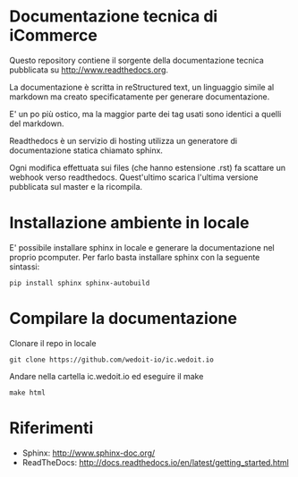 # Documentazione tecnica di iCommerce 

Questo repository contiene il sorgente della documentazione tecnica pubblicata su http://www.readthedocs.org.

La documentazione è scritta in reStructured text, un linguaggio simile al markdown ma creato specificatamente per generare documentazione.

E' un po più ostico, ma la maggior parte dei tag usati sono identici a quelli del markdown.

Readthedocs è un servizio di hosting utilizza un generatore di documentazione statica chiamato sphinx.

Ogni modifica effettuata sui files (che hanno estensione .rst) fa scattare un webhook verso readthedocs.
Quest'ultimo scarica l'ultima versione pubblicata sul master e la ricompila.

Installazione ambiente in locale
====
E' possibile installare sphinx in locale e generare la documentazione nel proprio pcomputer.
Per farlo basta installare sphinx con la seguente sintassi:

    pip install sphinx sphinx-autobuild

Compilare la documentazione
===

Clonare il repo in locale

    git clone https://github.com/wedoit-io/ic.wedoit.io
    
Andare nella cartella ic.wedoit.io ed eseguire il make

    make html
    

Riferimenti
===
* Sphinx: http://www.sphinx-doc.org/
* ReadTheDocs: http://docs.readthedocs.io/en/latest/getting_started.html

